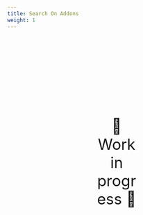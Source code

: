```yaml
---
title: Search On Addons
weight: 1
---
```

<div style="text-align: center; font-size:2.5em;margin: 200px;">🚧 Work in progress 🚧</div>